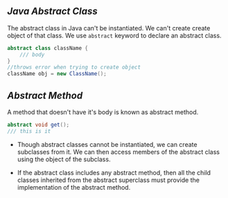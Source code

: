 ## _Java Abstract Class_
The abstract class in Java can't be instantiated. We can't create create object of that class. We use `abstract` keyword to declare an abstract class.

```java
abstract class className {
    /// body
}
//throws error when trying to create object
className obj = new ClassName();
```

## _Abstract Method_
A method that doesn't have it's body is known as abstract method.
```java
abstract void get();
/// this is it
```

- Though abstract classes cannot be instantiated, we can create subclasses from it. We can then access members of the abstract class using the object of the subclass.

- If the abstract class includes any abstract method, then all the child classes inherited from the abstract superclass must provide the implementation of the abstract method.
